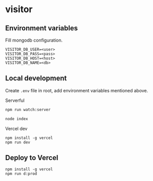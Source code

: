 # visitor

## Environment variables

Fill mongodb configuration.

```
VISITOR_DB_USER=<user>
VISITOR_DB_PASS=<pass>
VISITOR_DB_HOST=<host>
VISITOR_DB_NAME=<db>
```

## Local development

Create `.env` file in root, add environment variables mentioned above.

Serverful

```bash
npm run watch:server
```

```bash
node index
```

Vercel dev

```
npm install -g vercel
npm run dev
```

## Deploy to Vercel

```
npm install -g vercel
npm run d:prod
```
